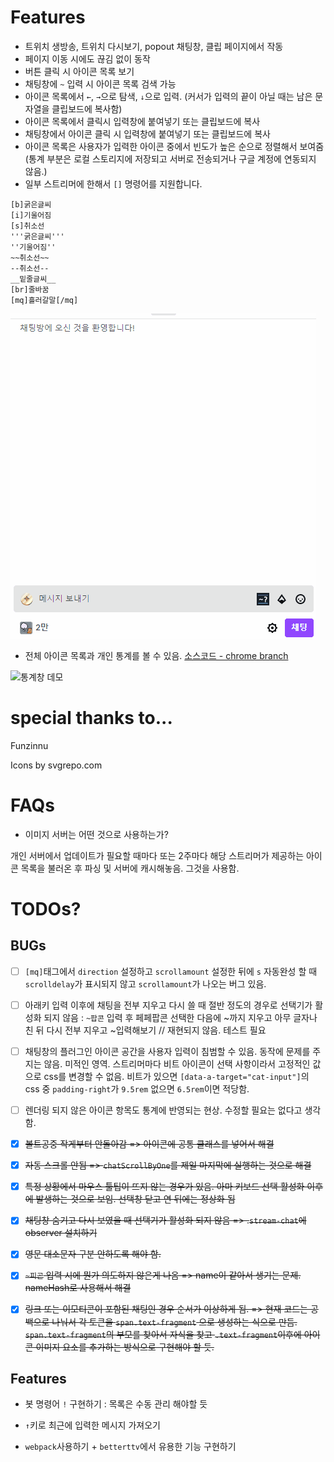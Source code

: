 # Features

- 트위치 생방송, 트위치 다시보기, popout 채팅창, 클립 페이지에서 작동
- 페이지 이동 시에도 끊김 없이 동작
- 버튼 클릭 시 아이콘 목록 보기
- 채팅창에 `~` 입력 시 아이콘 목록 검색 가능
- 아이콘 목록에서 `←`, `→`으로 탐색, `↓`으로 입력. (커서가 입력의 끝이 아닐 때는 남은 문자열을 클립보드에 복사함) 
- 아이콘 목록에서 클릭시 입력창에 붙여넣기 또는 클립보드에 복사
- 채팅창에서 아이콘 클릭 시 입력창에 붙여넣기 또는 클립보드에 복사
- 아이콘 목록은 사용자가 입력한 아이콘 중에서 빈도가 높은 순으로 정렬해서 보여줌 (통계 부분은 로컬 스토리지에 저장되고 서버로 전송되거나 구글 계정에 연동되지 않음.)
- 일부 스트리머에 한해서 `[]` 명령어를 지원합니다. 
```
[b]굵은글씨
[i]기울어짐
[s]취소선
'''굵은글씨'''
''기울어짐''
~~취소선~~
--취소선--
__밑줄글씨__
[br]줄바꿈
[mq]흘러갈말[/mq]
```



![채팅창 데모](./no_extension/demo_chat.gif)

- 전체 아이콘 목록과 개인 통계를 볼 수 있음. [소스코드 - chrome branch](https://github.com/k123s456h/twitch-icon-frontend) 

![통계창 데모](./no_extension/demo_frontend.gif)

# special thanks to...

Funzinnu

Icons by svgrepo.com

# FAQs

- 이미지 서버는 어떤 것으로 사용하는가?

개인 서버에서 업데이트가 필요할 때마다 또는 2주마다 해당 스트리머가 제공하는 아이콘 목록을 불러온 후 파싱 및 서버에 캐시해놓음. 그것을 사용함.

# TODOs?

## BUGs
- [ ] `[mq]`태그에서 `direction` 설정하고 `scrollamount` 설정한 뒤에 `s` 자동완성 할 때 `scrolldelay`가 표시되지 않고 `scrollamount`가 나오는 버그 있음.

- [ ] 아래키 입력 이후에 채팅을 전부 지우고 다시 쓸 때 절반 정도의 경우로 선택기가 활성화 되지 않음 : `~팝콘` 입력 후 페페팝콘 선택한 다음에 ~까지 지우고 아무 글자나 친 뒤 다시 전부 지우고 ~입력해보기 // 재현되지 않음. 테스트 필요
- [ ] 채팅창의 플러그인 아이콘 공간을 사용자 입력이 침범할 수 있음. 동작에 문제를 주지는 않음. 미적인 영역. 스트리머마다 비트 아이콘이 선택 사항이라서 고정적인 값으로 css를 변경할 수 없음. 비트가 있으면 `[data-a-target="cat-input"]`의 css 중 `padding-right`가 `9.5rem` 없으면 `6.5rem`이면 적당함. 
- [ ] 렌더링 되지 않은 아이콘 항목도 통계에 반영되는 현상. 수정할 필요는 없다고 생각함.

- [x] ~~볼트공중 작게부터 안돌아감 => 아이콘에 공통 클래스를 넣어서 해결~~
- [x] ~~자동 스크롤 안됨 => `chatScrollByOne`를 제일 마지막에 실행하는 것으로 해결~~
- [x] ~~특정 상황에서 마우스 툴팁이 뜨지 않는 경우가 있음. 아마 키보드 선택 활성화 이후에 발생하는 것으로 보임. 선택창 닫고 연 뒤에는 정상화 됨~~
- [x] ~~채팅창 숨기고 다시 보였을 때 선택기가 활성화 되지 않음 => .`stream-chat`에 observer 설치하기~~
- [x] ~~영문 대소문자 구분 안하도록 해야 함.~~
- [x] ~~`~피곤` 입력 시에 뭔가 의도하지 않은게 나옴 => name이 같아서 생기는 문제. nameHash로 사용해서 해결~~
- [x] ~~링크 또는 이모티콘이 포함된 채팅인 경우 순서가 이상하게 됨. => 현재 코드는 공백으로 나눠서 각 토큰을 `span.text-fragment` 으로 생성하는 식으로 만듬. `span.text-fragment`의 부모를 찾아서 자식을 찾고 `.text-fragment`이후에 아이콘 이미지 요소를 추가하는 방식으로 구현해야 할 듯.~~

## Features
- 봇 명령어 `!` 구현하기 : 목록은 수동 관리 해야할 듯

- `↑`키로 최근에 입력한 메시지 가져오기

- `webpack`사용하기 + `betterttv`에서 유용한 기능 구현하기